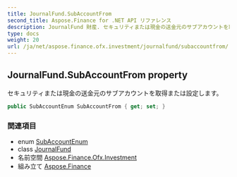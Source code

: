 ```yaml
---
title: JournalFund.SubAccountFrom
second_title: Aspose.Finance for .NET API リファレンス
description: JournalFund 財産. セキュリティまたは現金の送金元のサブアカウントを取得または設定します
type: docs
weight: 20
url: /ja/net/aspose.finance.ofx.investment/journalfund/subaccountfrom/
---
```

## JournalFund.SubAccountFrom property

セキュリティまたは現金の送金元のサブアカウントを取得または設定します。

```csharp
public SubAccountEnum SubAccountFrom { get; set; }
```

### 関連項目

* enum [SubAccountEnum](../../subaccountenum/)
* class [JournalFund](../)
* 名前空間 [Aspose.Finance.Ofx.Investment](../../journalfund/)
* 組み立て [Aspose.Finance](../../../)


